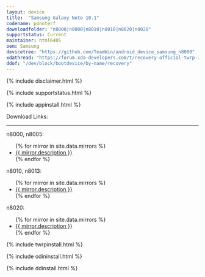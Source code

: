 ```yaml
---
layout: device
title:  "Samsung Galaxy Note 10.1"
codename: p4noterf
downloadfolder: "n8000|n8000|n8010|n8010|n8020|n8020"
supportstatus: Current
maintainer: html6405
oem: Samsung
devicetree: "https://github.com/TeamWin/android_device_samsung_n8000"
xdathread: "https://forum.xda-developers.com/t/recovery-official-twrp-3-5-0_9-0-n8000-n8010-n8020.4233725/"
ddof: "/dev/block/bootdevice/by-name/recovery"
---
```


{% include disclaimer.html %}

{% include supportstatus.html %}

{% include appinstall.html %}

<div class='page-heading'>Download Links:</div>
<hr />
<p class="text">n8000, n8005:</p>
<ul>
{% for mirror in site.data.mirrors %}
  <li>
    <a href="{{ mirror.baseurl }}n8000">
      {{ mirror.description }}
    </a>
  </li>
{% endfor %}
</ul>
<p class="text">n8010, n8013:</p>
<ul>
{% for mirror in site.data.mirrors %}
  <li>
    <a href="{{ mirror.baseurl }}n8010">
      {{ mirror.description }}
    </a>
  </li>
{% endfor %}
</ul>

<p class="text">n8020:</p>
<ul>
{% for mirror in site.data.mirrors %}
  <li>
    <a href="{{ mirror.baseurl }}n8020">
      {{ mirror.description }}
    </a>
  </li>
{% endfor %}
</ul>

{% include twrpinstall.html %}

{% include odininstall.html %}

{% include ddinstall.html %}
